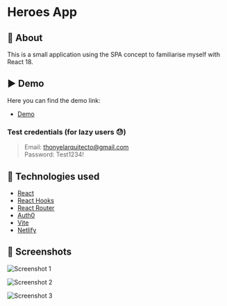 # Heroes App

## 🎯 About
This is a small application using the SPA concept to familiarise myself with React 18.

## ▶️ Demo

Here you can find the demo link:

- [Demo](https://heroes-app-vite.netlify.app)

### Test credentials (for lazy users 😓)

> Email: thonyelarquitecto@gmail.com<br/>
> Password: Test1234!<br/>

## :rocket: Technologies used

- [React](https://reactjs.org/)
- [React Hooks](https://reactjs.org/docs/hooks-intro.html)
- [React Router](https://reactrouter.com/web/guides/quick-start)
- [Auth0](https://auth0.com/)
- [Vite](https://vitejs.dev/)
- [Netlify](https://www.netlify.com)

## 📸 Screenshots
![Screenshot 1](https://cdn.jsdelivr.net/gh/lumalisan/assets-cdn@b3976032b79ce405992b356b0091d570864d170a/heroes-app-vite/screen1.jpg)

![Screenshot 2](https://cdn.jsdelivr.net/gh/lumalisan/assets-cdn@b3976032b79ce405992b356b0091d570864d170a/heroes-app-vite/screen2.jpg)

![Screenshot 3](https://cdn.jsdelivr.net/gh/lumalisan/assets-cdn@b3976032b79ce405992b356b0091d570864d170a/heroes-app-vite/screen3.jpg)
